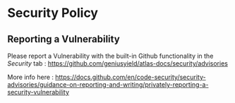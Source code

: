 # Security Policy

## Reporting a Vulnerability

Please report a Vulnerability with the built-in Github functionality in the *Security* tab : https://github.com/geniusyield/atlas-docs/security/advisories

More info here : https://docs.github.com/en/code-security/security-advisories/guidance-on-reporting-and-writing/privately-reporting-a-security-vulnerability
